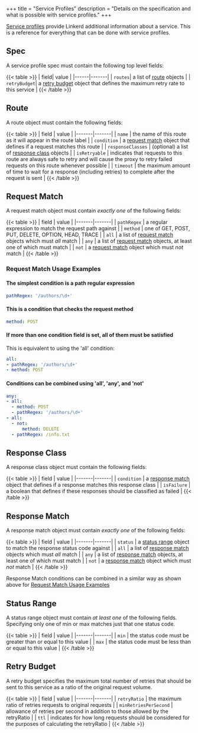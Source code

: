 +++
title = "Service Profiles"
description = "Details on the specification and what is possible with service profiles."
+++

[Service profiles](/2/features/service-profiles/) provide Linkerd additional
information about a service. This is a reference for everything that can be done
with service profiles.

## Spec

A service profile spec must contain the following top level fields:

{{< table >}}
| field| value |
|------|-------|
| `routes`| a list of [route](#route) objects |
| `retryBudget`| a [retry budget](#retry-budget) object that defines the maximum retry rate to this service |
{{< /table >}}

## Route

A route object must contain the following fields:

{{< table >}}
| field | value |
|-------|-------|
| `name` | the name of this route as it will appear in the route label |
| `condition` | a [request match](#request-match) object that defines if a request matches this route |
| `responseClasses` | (optional) a list of [response class](#response-class) objects |
| `isRetryable` | indicates that requests to this route are always safe to retry and will cause the proxy to retry failed requests on this route whenever possible |
| `timeout` | the maximum amount of time to wait for a response (including retries) to complete after the request is sent |
{{< /table >}}

## Request Match

A request match object must contain _exactly one_ of the following fields:

{{< table >}}
| field | value |
|-------|-------|
| `pathRegex` | a regular expression to match the request path against |
| `method` | one of GET, POST, PUT, DELETE, OPTION, HEAD, TRACE |
| `all` | a list of [request match](#request-match) objects which must _all_ match |
| `any` | a list of [request match](#request-match) objects, at least one of which must match |
| `not` | a [request match](#request-match) object which must _not_ match |
{{< /table >}}

### Request Match Usage Examples

#### The simplest condition is a path regular expression

```yaml
pathRegex: '/authors/\d+'
```

#### This is a condition that checks the request method

```yaml
method: POST
```

#### If more than one condition field is set, all of them must be satisfied

This is equivalent to using the 'all' condition:

```yaml
all:
- pathRegex: '/authors/\d+'
- method: POST
```

#### Conditions can be combined using 'all', 'any', and 'not'

```yaml
any:
- all:
  - method: POST
  - pathRegex: '/authors/\d+'
- all:
  - not:
      method: DELETE
  - pathRegex: /info.txt
```

## Response Class

A response class object must contain the following fields:

{{< table >}}
| field | value |
|-------|-------|
| `condition` | a [response match](#response-match) object that defines if a response matches this response class |
| `isFailure` | a boolean that defines if these responses should be classified as failed |
{{< /table >}}

## Response Match

A response match object must contain _exactly one_ of the following fields:

{{< table >}}
| field | value |
|-------|-------|
| `status` | a [status range](#status-range) object to match the response status code against |
| `all` | a list of [response match](#response-match) objects which must _all_ match |
| `any` | a list of [response match](#response-match) objects, at least one of which must match |
| `not` | a [response match](#response-match) object which must _not_ match |
{{< /table >}}

Response Match conditions can be combined in a similar way as shown above for
[Request Match Usage Examples](#request-match-usage-examples)

## Status Range

A status range object must contain _at least one_ of the following fields.
Specifying only one of min or max matches just that one status code.

{{< table >}}
| field | value |
|-------|-------|
| `min` | the status code must be greater than or equal to this value |
| `max` | the status code must be less than or equal to this value |
{{< /table >}}

## Retry Budget

A retry budget specifies the maximum total number of retries that should be sent
to this service as a ratio of the original request volume.

{{< table >}}
| field | value |
|-------|-------|
| `retryRatio` | the maximum ratio of retries requests to original requests |
| `minRetriesPerSecond` | allowance of retries per second in addition to those allowed by the retryRatio |
| `ttl` | indicates for how long requests should be considered for the purposes of calculating the retryRatio |
{{< /table >}}
